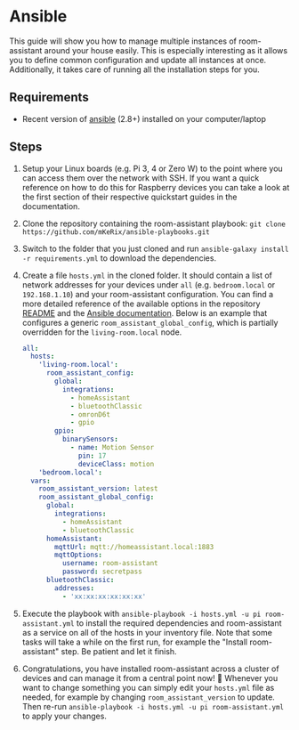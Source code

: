# Ansible

This guide will show you how to manage multiple instances of room-assistant around your house easily. This is especially interesting as it allows you to define common configuration and update all instances at once. Additionally, it takes care of running all the installation steps for you.

## Requirements

- Recent version of [ansible](https://docs.ansible.com/ansible/latest/installation_guide/intro_installation.html) (2.8+) installed on your computer/laptop

## Steps

1. Setup your Linux boards (e.g. Pi 3, 4 or Zero W) to the point where you can access them over the network with SSH. If you want a quick reference on how to do this for Raspberry devices you can take a look at the first section of their respective quickstart guides in the documentation.

2. Clone the repository containing the room-assistant playbook: `git clone https://github.com/mKeRix/ansible-playbooks.git`

3. Switch to the folder that you just cloned and run `ansible-galaxy install -r requirements.yml` to download the dependencies.

4. Create a file `hosts.yml` in the cloned folder. It should contain a list of network addresses for your devices under `all` (e.g. `bedroom.local` or `192.168.1.10`) and your room-assistant configuration. You can find a more detailed reference of the available options in the repository [README](https://github.com/mKeRix/ansible-playbooks#options) and the [Ansible documentation](https://docs.ansible.com/ansible/latest/user_guide/intro_inventory.html). Below is an example that configures a generic `room_assistant_global_config`, which is partially overridden for the `living-room.local` node.

   ```yaml
   all:
     hosts:
       'living-room.local':
         room_assistant_config: 
           global:
             integrations:
               - homeAssistant
               - bluetoothClassic
               - omronD6t
               - gpio
           gpio:
             binarySensors:
               - name: Motion Sensor
                 pin: 17
                 deviceClass: motion
       'bedroom.local':
     vars:
       room_assistant_version: latest
       room_assistant_global_config:
         global:
           integrations:
             - homeAssistant
             - bluetoothClassic
         homeAssistant:
           mqttUrl: mqtt://homeassistant.local:1883
           mqttOptions:
             username: room-assistant
             password: secretpass
         bluetoothClassic:
           addresses:
             - 'xx:xx:xx:xx:xx:xx'
   ```

5. Execute the playbook with `ansible-playbook -i hosts.yml -u pi room-assistant.yml` to install the required dependencies and room-assistant as a service on all of the hosts in your inventory file. Note that some tasks will take a while on the first run, for example the "Install room-assistant" step. Be patient and let it finish.

6. Congratulations, you have installed room-assistant across a cluster of devices and can manage it from a central point now! :tada: Whenever you want to change something you can simply edit your `hosts.yml` file as needed, for example by changing `room_assistant_version` to update. Then re-run `ansible-playbook -i hosts.yml -u pi room-assistant.yml` to apply your changes.

